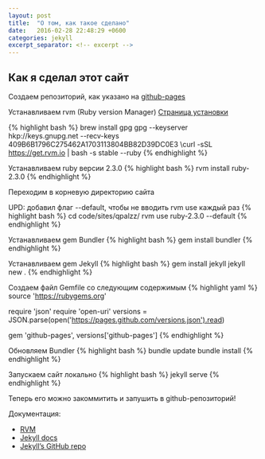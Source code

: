 ```yaml
---
layout: post
title:  "О том, как такое сделано"
date:   2016-02-28 22:48:29 +0600
categories: jekyll
excerpt_separator: <!-- excerpt -->
---
```

## Как я сделал этот сайт

Создаем репозиторий, как указано на [github-pages][github-pages]

Устанавливаем rvm (Ruby version Manager) [Страница установки][rvm-install]

{% highlight bash %}
brew install gpg
gpg --keyserver hkp://keys.gnupg.net --recv-keys 409B6B1796C275462A1703113804BB82D39DC0E3
\curl -sSL https://get.rvm.io | bash -s stable --ruby
{% endhighlight %}

<!-- excerpt -->

Устанавливаем ruby версии 2.3.0
{% highlight bash %}
rvm install ruby-2.3.0
{% endhighlight %}

Переходим в корневую директорию сайта

UPD: добавил флаг --default, чтобы не вводить rvm use каждый раз
{% highlight bash %}
cd code/sites/qpalzz/
rvm use ruby-2.3.0 --default
{% endhighlight %}

Устанавливаем gem Bundler
{% highlight bash %}
gem install bundler
{% endhighlight %}

Устанавливаем gem Jekyll
{% highlight bash %}
gem install jekyll
jekyll new .
{% endhighlight %}

Создаем файл Gemfile со следующим содержимым
{% highlight yaml %}
source 'https://rubygems.org'

require 'json'
require 'open-uri'
versions = JSON.parse(open('https://pages.github.com/versions.json').read)

gem 'github-pages', versions['github-pages']
{% endhighlight %}

Обновляем Bundler
{% highlight bash %}
bundle update
bundle install
{% endhighlight %}

Запускаем сайт локально
{% highlight bash %}
jekyll serve
{% endhighlight %}

Теперь его можно закоммитить и запушить в github-репозиторий!

Документация:

* [RVM][rvm-start-page]
* [Jekyll docs][jekyll-docs]
* [Jekyll’s GitHub repo][jekyll-gh]

[github-pages]: https://pages.github.com
[rvm-install]: https://rvm.io/rvm/install
[rvm-start-page]: https://rvm.io
[jekyll-docs]: http://jekyllrb.com/docs/home
[jekyll-gh]:   https://github.com/jekyll/jekyll